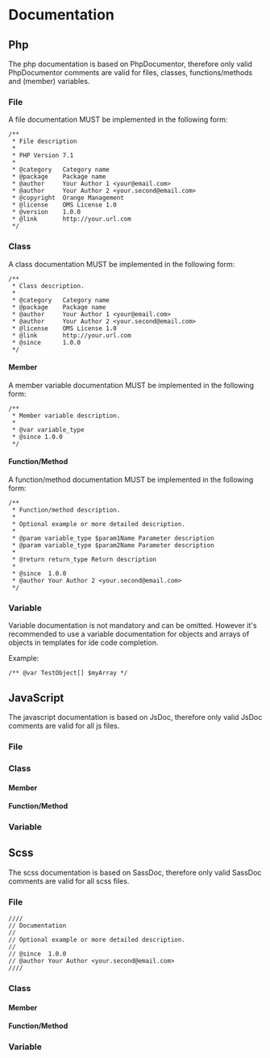 # Documentation

## Php

The php documentation is based on PhpDocumentor, therefore only valid PhpDocumentor comments are valid for files, classes, functions/methods and (member) variables.

### File

A file documentation MUST be implemented in the following form:

```
/**
 * File description
 *
 * PHP Version 7.1
 *
 * @category   Category name
 * @package    Package name
 * @author     Your Author 1 <your@email.com>
 * @author     Your Author 2 <your.second@email.com>
 * @copyright  Orange Management
 * @license    OMS License 1.0
 * @version    1.0.0
 * @link       http://your.url.com
 */
```

### Class

A class documentation MUST be implemented in the following form:

```
/**
 * Class description.
 *
 * @category   Category name
 * @package    Package name
 * @author     Your Author 1 <your@email.com>
 * @author     Your Author 2 <your.second@email.com>
 * @license    OMS License 1.0
 * @link       http://your.url.com
 * @since      1.0.0
 */
```

#### Member

A member variable documentation MUST be implemented in the following form:

```
/**
 * Member variable description.
 *
 * @var variable_type
 * @since 1.0.0
 */
```

#### Function/Method

A function/method documentation MUST be implemented in the following form:

```
/**
 * Function/method description.
 *
 * Optional example or more detailed description.
 *
 * @param variable_type $param1Name Parameter description
 * @param variable_type $param2Name Parameter description
 *
 * @return return_type Return description
 *
 * @since  1.0.0
 * @author Your Author 2 <your.second@email.com>
 */
```

### Variable

Variable documentation is not mandatory and can be omitted. However it's recommended to use a variable documentation for objects and arrays of objects in templates for ide code completion.

Example:

```
/** @var TestObject[] $myArray */
```

## JavaScript

The javascript documentation is based on JsDoc, therefore only valid JsDoc comments are valid for all js files.

### File

### Class

#### Member

#### Function/Method

### Variable

## Scss

The scss documentation is based on SassDoc, therefore only valid SassDoc comments are valid for all scss files.

### File

```
////
// Documentation
// 
// Optional example or more detailed description.
// 
// @since  1.0.0
// @author Your Author <your.second@email.com>
////
```

### Class

#### Member

#### Function/Method

### Variable